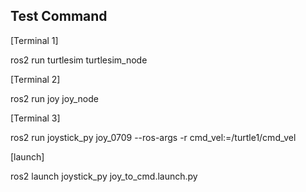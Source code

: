 ## Test Command


[Terminal 1]

  ros2 run turtlesim turtlesim_node

[Terminal 2]

  ros2 run joy joy_node

[Terminal 3]

  ros2 run joystick_py joy_0709 --ros-args -r cmd_vel:=/turtle1/cmd_vel


[launch]

  ros2 launch joystick_py joy_to_cmd.launch.py

